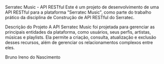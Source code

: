 Serratec Music - API RESTful Este é um projeto de desenvolvimento de uma API RESTful para a plataforma "Serratec Music", como parte do trabalho prático da disciplina de Construção de API RESTful do Serratec.

Descrição do Projeto A API Serratec Music foi projetada para gerenciar as principais entidades da plataforma, como usuários, seus perfis, artistas, músicas e playlists. Ela permite a criação, consulta, atualização e exclusão desses recursos, além de gerenciar os relacionamentos complexos entre eles.

Bruno Ireno do Nascimento
